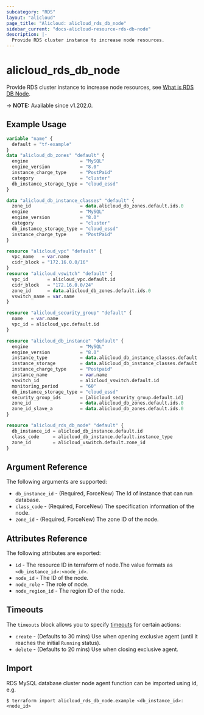 ```yaml
---
subcategory: "RDS"
layout: "alicloud"
page_title: "Alicloud: alicloud_rds_db_node"
sidebar_current: "docs-alicloud-resource-rds-db-node"
description: |-
  Provide RDS cluster instance to increase node resources.
---
```


# alicloud_rds_db_node

Provide RDS cluster instance to increase node resources, see [What is RDS DB Node](https://www.alibabacloud.com/help/en/apsaradb-for-rds/latest/api-rds-2014-08-15-createdbnodes).

-> **NOTE:** Available since v1.202.0.

## Example Usage

```terraform
variable "name" {
  default = "tf-example"
}
data "alicloud_db_zones" "default" {
  engine                   = "MySQL"
  engine_version           = "8.0"
  instance_charge_type     = "PostPaid"
  category                 = "cluster"
  db_instance_storage_type = "cloud_essd"
}

data "alicloud_db_instance_classes" "default" {
  zone_id                  = data.alicloud_db_zones.default.ids.0
  engine                   = "MySQL"
  engine_version           = "8.0"
  category                 = "cluster"
  db_instance_storage_type = "cloud_essd"
  instance_charge_type     = "PostPaid"
}

resource "alicloud_vpc" "default" {
  vpc_name   = var.name
  cidr_block = "172.16.0.0/16"
}
resource "alicloud_vswitch" "default" {
  vpc_id       = alicloud_vpc.default.id
  cidr_block   = "172.16.0.0/24"
  zone_id      = data.alicloud_db_zones.default.ids.0
  vswitch_name = var.name
}

resource "alicloud_security_group" "default" {
  name   = var.name
  vpc_id = alicloud_vpc.default.id
}

resource "alicloud_db_instance" "default" {
  engine                   = "MySQL"
  engine_version           = "8.0"
  instance_type            = data.alicloud_db_instance_classes.default.instance_classes.0.instance_class
  instance_storage         = data.alicloud_db_instance_classes.default.instance_classes.0.storage_range.min
  instance_charge_type     = "Postpaid"
  instance_name            = var.name
  vswitch_id               = alicloud_vswitch.default.id
  monitoring_period        = "60"
  db_instance_storage_type = "cloud_essd"
  security_group_ids       = [alicloud_security_group.default.id]
  zone_id                  = data.alicloud_db_zones.default.ids.0
  zone_id_slave_a          = data.alicloud_db_zones.default.ids.0
}

resource "alicloud_rds_db_node" "default" {
  db_instance_id = alicloud_db_instance.default.id
  class_code     = alicloud_db_instance.default.instance_type
  zone_id        = alicloud_vswitch.default.zone_id
}
```

## Argument Reference

The following arguments are supported:

* `db_instance_id` - (Required, ForceNew) The Id of instance that can run database.
* `class_code` - (Required, ForceNew) The specification information of the node.
* `zone_id` - (Required, ForceNew) The zone ID of the node.

## Attributes Reference

The following attributes are exported:

* `id` - The resource ID in terraform of node.The value formats as `<db_instance_id>:<node_id>`.
* `node_id` - The ID of the node.
* `node_role` - The role of node.
* `node_region_id` - The region ID of the node.

## Timeouts

The `timeouts` block allows you to specify [timeouts](https://www.terraform.io/docs/configuration-0-11/resources.html#timeouts) for certain actions:

* `create` - (Defaults to 30 mins) Use when opening exclusive agent (until it reaches the initial `Running` status).
* `delete` - (Defaults to 20 mins) Use when closing exclusive agent.

## Import

RDS MySQL database cluster node agent function can be imported using id, e.g.

```shell
$ terraform import alicloud_rds_db_node.example <db_instance_id>:<node_id>
```
